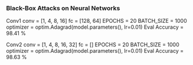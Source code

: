 ### Black-Box Attacks on Neural Networks

Conv1
conv = [1, 4, 8, 16]
fc = [128, 64]
EPOCHS = 20
BATCH_SIZE = 1000
optimizer = optim.Adagrad(model.parameters(), lr=0.01)
Eval Accuracy = 98.41 %

Conv2
conv = [1, 4, 8, 16, 32]
fc = []
EPOCHS = 20
BATCH_SIZE = 1000
optimizer = optim.Adagrad(model.parameters(), lr=0.01)
Eval Accuracy = 98.63 %
